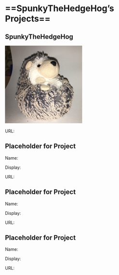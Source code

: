 # ==SpunkyTheHedgeHog’s Projects==

## SpunkyTheHedgeHog

 <img src="Spunky.jpg" alt="Spunky" style="zoom: 25%;" />

URL:

## Placeholder for Project

Name:

Display:

URL:

## Placeholder for Project

Name:

Display:

URL:

## Placeholder for Project

Name:

Display:

URL:
